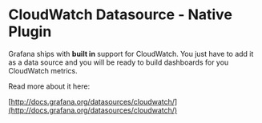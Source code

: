 # CloudWatch Datasource -  Native Plugin

Grafana ships with **built in** support for CloudWatch. You just have to add it as a data source and you will be ready to build dashboards for you CloudWatch metrics.

Read more about it here:

[http://docs.grafana.org/datasources/cloudwatch/](http://docs.grafana.org/datasources/cloudwatch/)